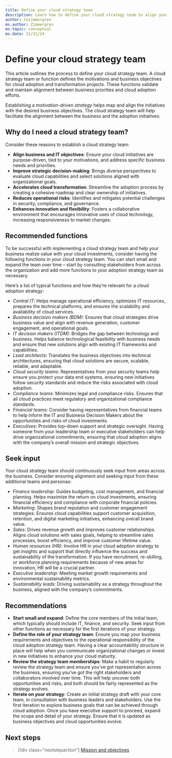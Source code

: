 ```yaml
---
title: Define your cloud strategy team
description: Learn how to define your cloud strategy team to align your cloud adoption efforts with your business goals.
author: tozimmergren
ms.author: Zimmergren
ms.topic: conceptual
ms.date: 11/21/24
---
```


# Define your cloud strategy team

This article outlines the process to define your cloud strategy team. A cloud strategy team or function defines the motivations and business objectives for cloud adoption and transformation projects. These functions validate and maintain alignment between business priorities and cloud adoption efforts.

Establishing a *motivation-driven strategy* helps map and align the initiatives with the desired business objectives. The cloud strategy team will help facilitate the alignment between the business and the adoption initiatives.

## Why do I need a cloud strategy team?

Consider these reasons to establish a cloud strategy team:

- **Align business and IT objectives**: Ensure your cloud initiatives are purpose-driven, tied to your motivations, and address specific business needs and priorities.
- **Improve strategic decision-making**: Brings diverse perspectives to evaluate cloud capabilities and select solutions aligned with organizational goals.
- **Accelerates cloud transformation**: Streamline the adoption process by creating a cohesive roadmap and clear ownership of initiatives.
- **Reduces operational risks**: Identifies and mitigates potential challenges in security, compliance, and governance.
- **Enhances innovation and flexibility**: Fosters a collaborative environment that encourages innovative uses of cloud technology, increasing responsiveness to market changes.

## Recommended functions

To be successful with implementing a cloud strategy team and help your business realize value with your cloud investments, consider having the following functions in your cloud strategy team. You can start small and expand the team over time – start by consulting stakeholders from across the organization and add more functions to your adoption strategy team as necessary.

Here’s a list of typical functions and how they’re relevant for a cloud adoption strategy:

- *Central IT*: Helps manage operational efficiency, optimizes IT resources, prepares the technical platforms, and ensures the scalability and availability of cloud services.
- *Business decision makers (BDM)*: Ensures that cloud strategies drive business value and align with revenue generation, customer engagement, and operational goals.
- *IT decision makers (ITDM)*: Bridges the gap between technology and business. Helps balance technological feasibility with business needs and ensure that new solutions align with existing IT frameworks and capabilities.  
- *Lead architects*: Translates the business objectives into technical architectures, ensuring that cloud solutions are secure, scalable, reliable, and adaptable.
- *Cloud security teams*: Representatives from your security teams help ensure you protect your data end systems, ensuring new initiatives follow security standards and reduce the risks associated with cloud adoption.
- *Compliance teams*: Minimizes legal and compliance risks. Ensures that all cloud practices meet regulatory and organizational compliance standards.
- *Financial teams*: Consider having representatives from financial teams to help inform the IT and Business Decision Makers about the opportunities and risks of cloud investments.
- *Executives*: Provides top-down support and strategic oversight. Having someone from your leadership team or executive stakeholders can help drive organizational commitments, ensuring that cloud adoption aligns with the company’s overall mission and strategic objectives.

## Seek input

Your cloud strategy team should continuously seek input from areas across the business. Consider ensuring alignment and seeking input from these additional teams and personas:

- *Finance leadership*: Guides budgeting, cost management, and financial planning. Helps maximize the return on cloud investments, ensuring financial efficiency and compliance with corporate financial policies.
- *Marketing*: Shapes brand reputation and customer engagement strategies. Ensures cloud capabilities support customer acquisition, retention, and digital marketing initiatives, enhancing overall brand value.
- *Sales*: Drives revenue growth and improves customer relationships. Aligns cloud solutions with sales goals, helping to streamline sales processes, boost efficiency, and improve customer lifetime value.
- *Human resources (HR)*: Involve HR in your cloud adoption strategy to get insights and support that directly influence the success and sustainability of the transformation. If you have recruitment, re-skilling, or workforce planning requirements because of new areas for innovation, HR will be a crucial partner.
- *Executive leadership*: Meeting market growth requirements and environmental sustainability metrics. 
- *Sustainability leads*: Driving sustainability as a strategy throughout the business, aligned with the company’s commitments.

## Recommendations

- **Start small and expand**: Define the core members of the initial team, which typically should include IT, finance, and security. Seek input from other functions as necessary for the first iterations of your strategy.
- **Define the role of your strategy team**: Ensure you map your business requirements and objectives to the operational responsibility of the cloud adoption strategy team. Having a clear accountability structure in place will help when you communicate organizational changes or invest in new initiatives to enhance your cloud maturity.
- **Review the strategy team memberships**: Make a habit to regularly review the strategy team and ensure you’ve got representation across the business, ensuring you’ve got the right stakeholders and collaborators involved over time. This will help uncover both opportunities and risks, and both should be fairly represented as the strategy evolves.
- **Iterate on your strategy**: Create an initial strategy draft with your core team, in consultation with business leaders and stakeholders. Use the first iteration to explore business goals that can be achieved through cloud adoption. Once you have executive support to proceed, expand the scope and detail of your strategy. Ensure that it is updated as business objectives and cloud opportunities evolve.

## Next steps

> [!div class="nextstepaction"]
> [Mission and objectives](mission-objectives.md)
